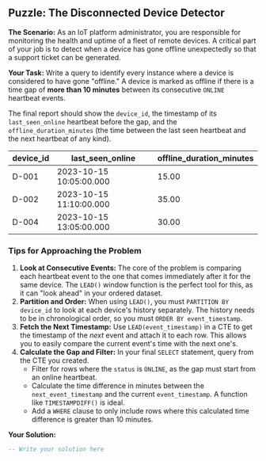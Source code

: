 
## Puzzle: The Disconnected Device Detector

**The Scenario:** As an IoT platform administrator, you are responsible for monitoring the health and uptime of a fleet of remote devices. A critical part of your job is to detect when a device has gone offline unexpectedly so that a support ticket can be generated.

**Your Task:** Write a query to identify every instance where a device is considered to have gone "offline." A device is marked as offline if there is a time gap of **more than 10 minutes** between its consecutive `ONLINE` heartbeat events.

The final report should show the `device_id`, the timestamp of its `last_seen_online` heartbeat before the gap, and the `offline_duration_minutes` (the time between the last seen heartbeat and the next heartbeat of any kind).

| **device_id** | **last_seen_online** | **offline_duration_minutes** |
| ------------------- | -------------------------- | ---------------------------------- |
| D-001               | 2023-10-15 10:05:00.000    | 15.00                              |
| D-002               | 2023-10-15 11:10:00.000    | 35.00                              |
| D-004               | 2023-10-15 13:05:00.000    | 30.00                              |

### Tips for Approaching the Problem

1. **Look at Consecutive Events:** The core of the problem is comparing each heartbeat event to the one that comes immediately after it for the same device. The `LEAD()` window function is the perfect tool for this, as it can "look ahead" in your ordered dataset.
2. **Partition and Order:** When using `LEAD()`, you must `PARTITION BY device_id` to look at each device's history separately. The history needs to be in chronological order, so you must `ORDER BY event_timestamp`.
3. **Fetch the Next Timestamp:** Use `LEAD(event_timestamp)` in a CTE to get the timestamp of the *next* event and attach it to each row. This allows you to easily compare the current event's time with the next one's.
4. **Calculate the Gap and Filter:** In your final `SELECT` statement, query from the CTE you created.
   * Filter for rows where the `status` is `ONLINE`, as the gap must start from an online heartbeat.
   * Calculate the time difference in minutes between the `next_event_timestamp` and the current `event_timestamp`. A function like `TIMESTAMPDIFF()` is ideal.
   * Add a `WHERE` clause to only include rows where this calculated time difference is greater than 10 minutes.

**Your Solution:**

```sql
-- Write your solution here
```